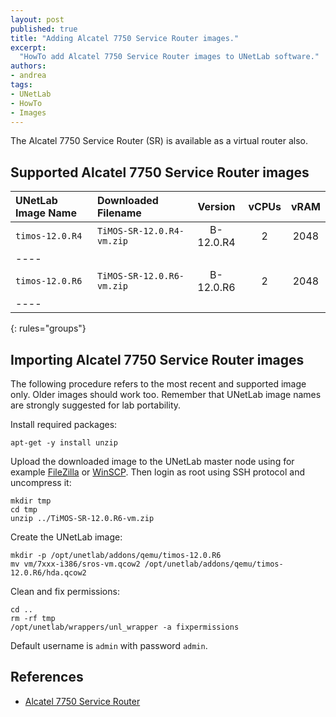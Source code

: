 ```yaml
---
layout: post
published: true
title: "Adding Alcatel 7750 Service Router images."
excerpt:
  "HowTo add Alcatel 7750 Service Router images to UNetLab software."
authors:
- andrea
tags:
- UNetLab
- HowTo
- Images
---
```

The Alcatel 7750 Service Router (SR) is available as a virtual router also.

## Supported Alcatel 7750 Service Router images

| UNetLab Image Name | Downloaded Filename | Version | vCPUs | vRAM |
|:--|:--|:-:|:-:|:-:|
| `timos-12.0.R4` | `TiMOS-SR-12.0.R4-vm.zip` | B-12.0.R4 | 2 | 2048 |
|----
| `timos-12.0.R6` | `TiMOS-SR-12.0.R6-vm.zip` | B-12.0.R6 | 2 | 2048 |
|----
{: rules="groups"}

## Importing Alcatel 7750 Service Router images

The following procedure refers to the most recent and supported image only. Older images should work too. Remember that UNetLab image names are strongly suggested for lab portability.

Install required packages:

~~~
apt-get -y install unzip
~~~

Upload the downloaded image to the UNetLab master node using for example [FileZilla](https://filezilla-project.org/ "FileZilla") or [WinSCP](http://winscp.net/ "WinSCP"). Then login as root using SSH protocol and uncompress it:

~~~
mkdir tmp
cd tmp
unzip ../TiMOS-SR-12.0.R6-vm.zip
~~~

Create the UNetLab image:

~~~
mkdir -p /opt/unetlab/addons/qemu/timos-12.0.R6
mv vm/7xxx-i386/sros-vm.qcow2 /opt/unetlab/addons/qemu/timos-12.0.R6/hda.qcow2
~~~

Clean and fix permissions:

~~~
cd ..
rm -rf tmp
/opt/unetlab/wrappers/unl_wrapper -a fixpermissions
~~~

Default username is `admin` with password `admin`.

## References

* [Alcatel 7750 Service Router](http://www.alcatel-lucent.com/products/7750-service-router "Alcatel 7750 Service Router")
